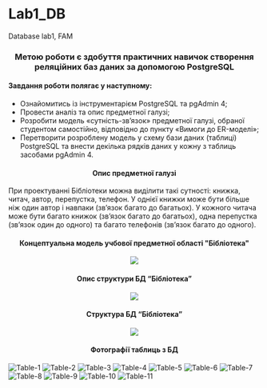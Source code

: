 # Lab1_DB
Database lab1, FAM


<h3 align="center">Метою роботи є здобуття практичних навичок створення реляційних баз даних за допомогою PostgreSQL</h3>

<h4>Завдання роботи полягає у наступному:</h4>
<ul>
<li>Ознайомитись із інструментарієм PostgreSQL та pgAdmin 4;</li>
<li>Провести аналіз та опис предметної галузі;</li>
<li>Розробити модель «сутність-зв’язок» предметної галузі, обраної студентом самостійно, відповідно до пункту «Вимоги до ER-моделі»;</li>
<li>Перетворити розроблену модель у схему бази даних (таблиці) PostgreSQL та внести декілька рядків даних у кожну з таблиць засобами pgAdmin 4.</li>
  </ul>

<h4 align="center">Опис предметної галузі</h4>
При проектуванні Бібліотеки можна виділити такі сутності: книжка, читач, автор, перепустка, телефон. У однієї книжки може бути більше ніж один автор і навпаки (зв’язок багато до багатьох). У кожного читача може бути багато книжок (зв’язок багато до багатьох), одна перепустка (зв’язок один до одного) та багато телефонів (зв’язок багато до одного).

<h4 align="center">Концептуальна модель учбової предметної області "Бібліотека"</h4>
<p align="center">
<img src=images/er_scheme.png/>
</p>
<h4 align="center">Опис структури БД “Бібліотека”</h4>

<p align="center">
<img src=images/table_info.png/>
</p>
<h4 align="center">Структура БД “Бібліотека”</h4>
<p align="center">
<img src=images/tables.png/>
</p>

<h4 align="center">Фотографії таблиць з БД</h4>

![Table-1](images/1.png)
![Table-2](images/2.png)
![Table-3](images/3.png)
![Table-4](images/4.png)
![Table-5](images/5.png)
![Table-6](images/6.png)
![Table-7](images/7.png)
![Table-8](images/8.png)
![Table-9](images/9.png)
![Table-10](images/10.png)
![Table-11](images/11.png)

